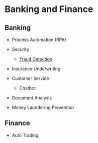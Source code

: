 # Banking and Finance

## Banking

* Process Automation (RPA)

* Security 
   * [Fraud Detection](notebooks/data-analysis/fraud_detection.ipynb)

* Insurance Underwriting

* Customer Service 
   * Chatbot

* Document Analysis

* Money Laundering Prevention

## Finance

* Auto Trading
